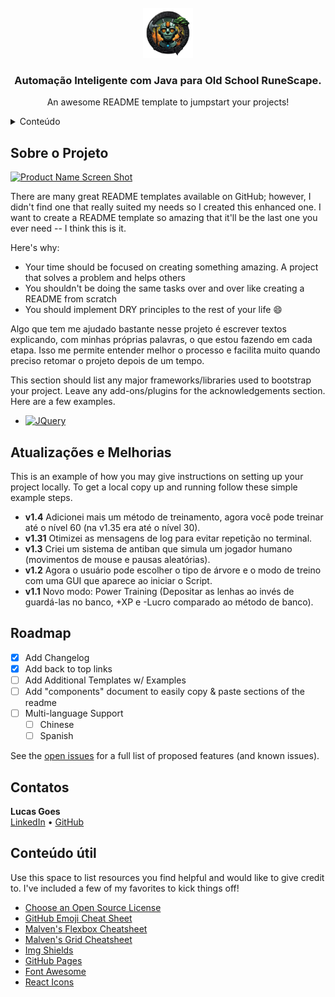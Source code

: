 <!-- PROJECT LOGO -->
<br />
<div align="center">
  <a href="">
    <img src="src/images/logo.png" alt="Logo" width="80" height="80">
  </a>

  <h3 align="center">Automação Inteligente com Java para Old School RuneScape.</h3>

  <p align="center">
    An awesome README template to jumpstart your projects!
    <br />
  </p>
</div>


<details>
  <summary>Conteúdo</summary>
  <ol>
    <li>
      <a href="#sobre-o-projeto">Sobre o Projeto</a>
    </li>
    <li>
      <a href="#atualizações-e-melhorias">Atualizações e melhorias</a>
    </li>
    <li><a href="#roadmap">Roadmap</a></li>
    <li><a href="#contatos">Contatos</a></li>
    <li><a href="#conteúdo-útil">Conteúdo útil</a></li>
  </ol>
</details>



<!-- ABOUT THE PROJECT -->
## Sobre o Projeto

[![Product Name Screen Shot][product-screenshot]](https://example.com)

There are many great README templates available on GitHub; however, I didn't find one that really suited my needs so I created this enhanced one. I want to create a README template so amazing that it'll be the last one you ever need -- I think this is it.

Here's why:
* Your time should be focused on creating something amazing. A project that solves a problem and helps others
* You shouldn't be doing the same tasks over and over like creating a README from scratch
* You should implement DRY principles to the rest of your life :smile:

Algo que tem me ajudado bastante nesse projeto é escrever textos explicando, com minhas próprias palavras, o que estou fazendo em cada etapa. Isso me permite entender melhor o processo e facilita muito quando preciso retomar o projeto depois de um tempo.

This section should list any major frameworks/libraries used to bootstrap your project. Leave any add-ons/plugins for the acknowledgements section. Here are a few examples.

* [![JQuery][JQuery.com]][JQuery-url]

## Atualizações e Melhorias

This is an example of how you may give instructions on setting up your project locally.
To get a local copy up and running follow these simple example steps.

- **v1.4** Adicionei mais um método de treinamento, agora você pode treinar até o nível 60 (na v1.35 era até o nível 30). 
- **v1.31** Otimizei as mensagens de log para evitar repetição no terminal.
- **v1.3** Criei um sistema de antiban que simula um jogador humano (movimentos de mouse e pausas aleatórias).
- **v1.2** Agora o usuário pode escolher o tipo de árvore e o modo de treino com uma GUI que aparece ao iniciar o Script.
- **v1.1** Novo modo: Power Training (Depositar as lenhas ao invés de guardá-las no banco, +XP e -Lucro comparado ao método de banco).


<!-- ROADMAP -->
## Roadmap

- [x] Add Changelog
- [x] Add back to top links
- [ ] Add Additional Templates w/ Examples
- [ ] Add "components" document to easily copy & paste sections of the readme
- [ ] Multi-language Support
    - [ ] Chinese
    - [ ] Spanish

See the [open issues](https://github.com/othneildrew/Best-README-Template/issues) for a full list of proposed features (and known issues).

## Contatos

**Lucas Goes**  
[LinkedIn](https://www.linkedin.com/in/lukgoes) • [GitHub](https://github.com/lukegoes)

## Conteúdo útil

Use this space to list resources you find helpful and would like to give credit to. I've included a few of my favorites to kick things off!

* [Choose an Open Source License](https://choosealicense.com)
* [GitHub Emoji Cheat Sheet](https://www.webpagefx.com/tools/emoji-cheat-sheet)
* [Malven's Flexbox Cheatsheet](https://flexbox.malven.co/)
* [Malven's Grid Cheatsheet](https://grid.malven.co/)
* [Img Shields](https://shields.io)
* [GitHub Pages](https://pages.github.com)
* [Font Awesome](https://fontawesome.com)
* [React Icons](https://react-icons.github.io/react-icons/search)



<!-- MARKDOWN LINKS & IMAGES -->
<!-- https://www.markdownguide.org/basic-syntax/#reference-style-links -->
[contributors-shield]: https://img.shields.io/github/contributors/othneildrew/Best-README-Template.svg?style=for-the-badge
[contributors-url]: https://github.com/othneildrew/Best-README-Template/graphs/contributors
[forks-shield]: https://img.shields.io/github/forks/othneildrew/Best-README-Template.svg?style=for-the-badge
[forks-url]: https://github.com/othneildrew/Best-README-Template/network/members
[stars-shield]: https://img.shields.io/github/stars/othneildrew/Best-README-Template.svg?style=for-the-badge
[stars-url]: https://github.com/othneildrew/Best-README-Template/stargazers
[issues-shield]: https://img.shields.io/github/issues/othneildrew/Best-README-Template.svg?style=for-the-badge
[issues-url]: https://github.com/othneildrew/Best-README-Template/issues
[license-shield]: https://img.shields.io/github/license/othneildrew/Best-README-Template.svg?style=for-the-badge
[license-url]: https://github.com/othneildrew/Best-README-Template/blob/master/LICENSE.txt
[linkedin-shield]: https://img.shields.io/badge/-LinkedIn-black.svg?style=for-the-badge&logo=linkedin&colorB=555
[linkedin-url]: https://linkedin.com/in/othneildrew
[product-screenshot]: images/screenshot.png
[JQuery.com]: https://img.shields.io/badge/jQuery-0769AD?style=for-the-badge&logo=jquery&logoColor=white
[JQuery-url]: https://jquery.com 
